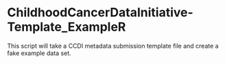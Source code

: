 # ChildhoodCancerDataInitiative-Template_ExampleR
This script will take a CCDI metadata submission template file and create a fake example data set.
